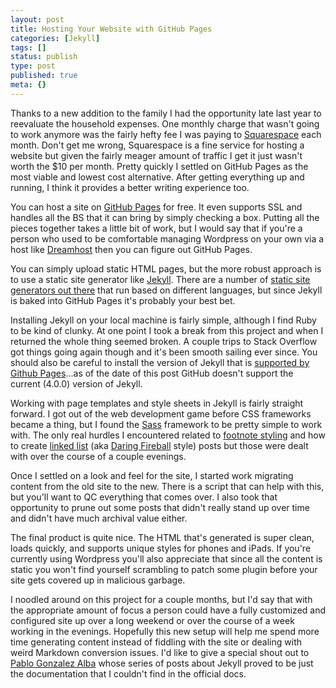 ```yaml
---
layout: post
title: Hosting Your Website with GitHub Pages  
categories: [Jekyll]
tags: []
status: publish
type: post
published: true
meta: {}
---
```


Thanks to a new addition to the family I had the opportunity late last year to reevaluate the household expenses. One monthly charge that wasn't going to work anymore was the fairly hefty fee I was paying to [Squarespace][squarespace] each month. Don't get me wrong, Squarespace is a fine service for hosting a website but given the fairly meager amount of traffic I get it just wasn't worth the $10 per month. Pretty quickly I settled on GitHub Pages as the most viable and lowest cost alternative. After getting everything up and running, I think it provides a better writing experience too. 

You can host a site on [GitHub Pages][github] for free. It even supports SSL and handles all the BS that it can bring by simply checking a box. Putting all the pieces together takes a little bit of work, but I would say that if you're a person who used to be comfortable managing Wordpress on your own via a host like [Dreamhost][dreamhost] then you can figure out GitHub Pages. 

You can simply upload static HTML pages, but the more robust approach is to use a static site generator like [Jekyll][jekyllrb]. There are a number of [static site generators out there][staticgen] that run based on different languages, but since Jekyll is baked into GitHub Pages it's probably your best bet. 

Installing Jekyll on your local machine is fairly simple, although I find Ruby to be kind of clunky. At one point I took a break from this project and when I returned the whole thing seemed broken. A couple trips to Stack Overflow got things going again though and it's been smooth sailing ever since. You should also be careful to install the version of Jekyll that is [supported by Github Pages][supportedversions]...as of the date of this post GitHub doesn't support the current (4.0.0) version of Jekyll. 

Working with page templates and style sheets in Jekyll is fairly straight forward. I got out of the web development game before CSS frameworks became a thing, but I found the [Sass][sass-lang] framework to be pretty simple to work with. The only real hurdles I encountered related to [footnote styling][pablogonzalezalba] and how to create [linked list][github 2] (aka [Daring Fireball][daringfireball] style) posts but those were dealt with over the course of a couple evenings. 

Once I settled on a look and feel for the site, I started work migrating content from the old site to the new. There is a script that can help with this, but you'll want to QC everything that comes over. I also took that opportunity to prune out some posts that didn't really stand up over time and didn't have much archival value either. 

The final product is quite nice. The HTML that's generated is super clean, loads quickly, and supports unique styles for phones and iPads. If you're currently using Wordpress you'll also appreciate that since all the content is static you won't find yourself scrambling to patch some plugin before your site gets covered up in malicious garbage. 

I noodled around on this project for a couple months, but I'd say that with the appropriate amount of focus a person could have a fully customized and configured site up over a long weekend or over the course of a week working in the evenings. Hopefully this new setup will help me spend more time generating content instead of fiddling with the site or dealing with weird Markdown conversion issues. I'd like to give a special shout out to [Pablo Gonzalez Alba][pablogonzalezalba] whose series of posts about Jekyll proved to be just the documentation that I couldn't find in the official docs. 

[pablogonzalezalba]: https://pablogonzalezalba.com/tag/jekyll
[daringfireball]: https://daringfireball.net
[dreamhost]: https://dreamhost.com
[github]: https://pages.github.com
[github 2]: https://github.com/chfvoigt/jekyll-linkposts
[jekyllrb]: https://jekyllrb.com
[pablogonzalezalba]: https://pablogonzalezalba.com/2017/02/16/jekyll-footnotes.html
[sass-lang]: https://sass-lang.com
[squarespace]: https://squarespace.com
[staticgen]: https://www.staticgen.com
[supportedversions]: https://pages.github.com/versions
